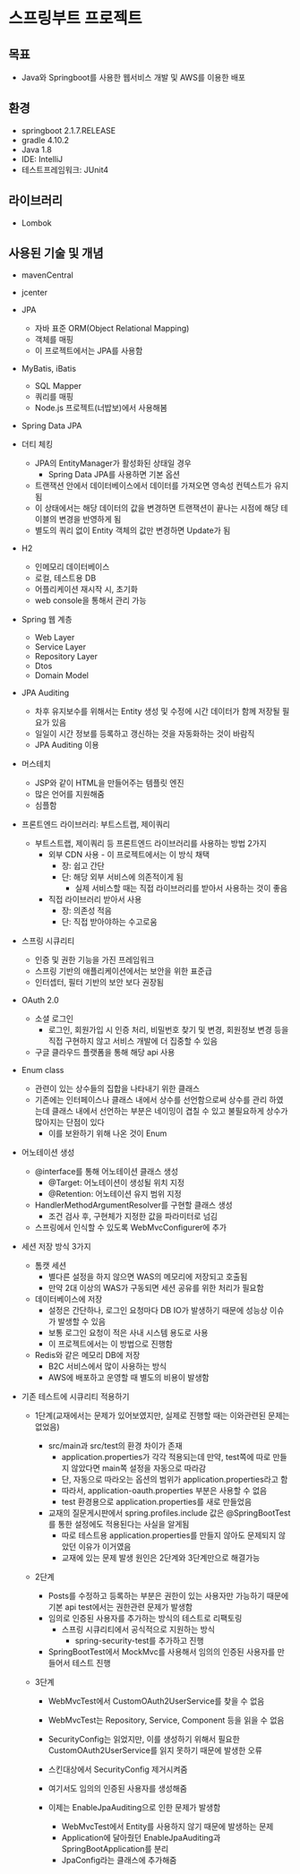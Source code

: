 # 스프링부트 프로젝트



## 목표

- Java와 Springboot를 사용한 웹서비스 개발 및 AWS를 이용한 배포

## 환경

- springboot 2.1.7.RELEASE
- gradle 4.10.2
- Java 1.8
- IDE: IntelliJ
- 테스트프레임워크: JUnit4

## 라이브러리

- Lombok

## 사용된 기술 및 개념

- mavenCentral

- jcenter

- JPA
  - 자바 표준 ORM(Object Relational Mapping)
  - 객체를 매핑
  - 이 프로젝트에서는 JPA를 사용함
  
- MyBatis, iBatis
  - SQL Mapper
  - 쿼리를 매핑
  - Node.js 프로젝트(너밥보)에서 사용해봄
  
- Spring Data JPA

- 더티 체킹
  - JPA의 EntityManager가 활성화된 상태일 경우
    - Spring Data JPA를 사용하면 기본 옵션
  - 트랜잭션 안에서 데이터베이스에서 데이터를 가져오면 영속성 컨텍스트가 유지됨
  - 이 상태에서는 해당 데이터의 값을 변경하면 트랜잭션이 끝나는 시점에 해당 테이블의 변경을 반영하게 됨
  - 별도의 쿼리 없이 Entity 객체의 값만 변경하면 Update가 됨
  
- H2
  - 인메모리 데이터베이스
  - 로컬, 테스트용 DB
  - 어플리케이션 재시작 시, 초기화
  - web console을 통해서 관리 가능
  
- Spring 웹 계층
  - Web Layer
  - Service Layer
  - Repository Layer
  - Dtos
  - Domain Model
  
- JPA Auditing
  - 차후 유지보수를 위해서는 Entity 생성 및 수정에 시간 데이터가 함께 저장될 필요가 있음
  - 일일이 시간 정보를 등록하고 갱신하는 것을 자동화하는 것이 바람직
  - JPA Auditing 이용
  
- 머스테치
  - JSP와 같이 HTML을 만들어주는 템플릿 엔진
  - 많은 언어를 지원해줌
  - 심플함
  
- 프론트엔드 라이브러리: 부트스트랩, 제이쿼리
  - 부트스트랩, 제이쿼리 등 프론트엔드 라이브러리를 사용하는 방법 2가지
    - 외부 CDN 사용 - 이 프로젝트에서는 이 방식 채택
      - 장: 쉽고 간단
      - 단: 해당 외부 서비스에 의존적이게 됨
        - 실제 서비스할 때는 직접 라이브러리를 받아서 사용하는 것이 좋음
    - 직접 라이브러리 받아서 사용
      - 장: 의존성 적음
      - 단: 직접 받아야하는 수고로움
  
- 스프링 시큐리티
  - 인증 및 권한 기능을 가진 프레임워크
  - 스프링 기반의 애플리케이션에서는 보안을 위한 표준급
  - 인터셉터, 필터 기반의 보안 보다 권장됨
  
- OAuth 2.0
  - 소셜 로그인
    - 로그인, 회원가입 시 인증 처리, 비밀번호 찾기 및 변경, 회원정보 변경 등을 직접 구현하지 않고 서비스 개발에 더 집중할 수 있음
  - 구글 클라우드 플랫폼을 통해 해당 api 사용
  
- Enum class
  - 관련이 있는 상수들의 집합을 나타내기 위한 클래스
  - 기존에는 인터페이스나 클래스 내에서 상수를 선언함으로써 상수를 관리 하였는데 클래스 내에서 선언하는 부분은 네이밍이 겹칠 수 있고 불필요하게 상수가 많아지는 단점이 있다
    - 이를 보완하기 위해 나온 것이 Enum
  
- 어노테이션 생성
  - @interface를 통해 어노테이션 클래스 생성
    - @Target: 어노테이션이 생성될 위치 지정
    - @Retention: 어노테이션 유지 범위 지정
  - HandlerMethodArgumentResolver를 구현할 클래스 생성
    - 조건 검사 후, 구현체가 지정한 값을 파라미터로 넘김
  - 스프링에서 인식할 수 있도록 WebMvcConfigurer에 추가
  
- 세션 저장 방식 3가지
  - 톰캣 세션
    - 별다른 설정을 하지 않으면 WAS의 메모리에 저장되고 호출됨
    - 만약 2대 이상의 WAS가 구동되면 세션 공유를 위한 처리가 필요함
  - 데이터베이스에 저장
    - 설정은 간단하나, 로그인 요청마다 DB IO가 발생하기 때문에 성능상 이슈가 발생할 수 있음
    - 보통 로그인 요청이 적은 사내 시스템 용도로 사용
    - 이 프로젝트에서는 이 방법으로 진행함
  - Redis와 같은 메모리 DB에 저장
    - B2C 서비스에서 많이 사용하는 방식
    - AWS에 배포하고 운영할 때 별도의 비용이 발생함
  
- 기존 테스트에 시큐리티 적용하기

  - 1단계(교재에서는 문제가 있어보였지만, 실제로 진행할 때는 이와관련된 문제는 없었음)

    - src/main과 src/test의 환경 차이가 존재
      - application.properties가 각각 적용되는데 만약, test쪽에 따로 만들지 않았다면 main쪽 설정을 자동으로 따라감
      - 단, 자동으로 따라오는 옵션의 범위가 application.properties라고 함
      - 따라서, application-oauth.properties 부분은 사용할 수 없음
      - test 환경용으로 application.properties를 새로 만들었음
    - 교재의 질문게시판에서 spring.profiles.include 값은 @SpringBootTest를 통한 설정에도 적용된다는 사실을 알게됨
      - 따로 테스트용 application.properties를 만들지 않아도 문제되지 않았던 이유가 이거였음
      - 교재에 있는 문제 발생 원인은 2단계와 3단계만으로 해결가능

  - 2단계

    - Posts를 수정하고 등록하는 부분은 권한이 있는 사용자만 가능하기 때문에 기본 api test에서는 권한관련 문제가 발생함
    - 임의로 인증된 사용자를 추가하는 방식의 테스트로 리팩토링
      - 스프링 시큐리티에서 공식적으로 지원하는 방식
        - spring-security-test를 추가하고 진행
    - SpringBootTest에서 MockMvc를 사용해서 임의의 인증된 사용자를 만들어서 테스트 진행

  - 3단계

    - WebMvcTest에서 CustomOAuth2UserService를 찾을 수 없음

    - WebMvcTest는 Repository, Service, Component 등을 읽을 수 없음

    - SecurityConfig는 읽었지만, 이를 생성하기 위해서 필요한 CustomOAuth2UserService를 읽지 못하기 때문에 발생한 오류

    - 스킨대상에서 SecurityConfig 제거시켜줌

    - 여기서도 임의의 인증된 사용자를 생성해줌

    - 이제는 EnableJpaAuditing으로 인한 문제가 발생함

      - WebMvcTest에서 Entity를 사용하지 않기 때문에 발생하는 문제
      - Application에 달아줬던 EnableJpaAuditing과 SpringBootApplication를 분리
      - JpaConfig라는 클래스에 추가해줌

      

